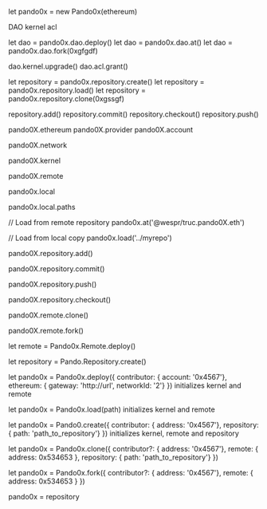 

let pando0x = new Pando0x(ethereum)


DAO
kernel
acl


let dao = pando0x.dao.deploy()
let dao = pando0x.dao.at()
let dao = pando0x.dao.fork(0xgfgdf)

dao.kernel.upgrade()
dao.acl.grant()

let repository = pando0x.repository.create()
let repository = pando0x.repository.load()
let repository = pando0x.repository.clone(0xgssgf)

repository.add()
repository.commit()
repository.checkout()
repository.push()





pando0X.ethereum
pando0X.provider
pando0X.account

pando0X.network

pando0X.kernel

pando0X.remote

pando0x.local

pando0x.local.paths

// Load from remote repository
pando0x.at('@wespr/truc.pando0X.eth')

// Load from local copy
pando0x.load('../myrepo')


pando0X.repository.add()

pando0X.repository.commit()

pando0X.repository.push()

pando0X.repository.checkout()

pando0X.remote.clone()

pando0X.remote.fork()


let remote = Pando0x.Remote.deploy()

let repository = Pando.Repository.create()






let pando0x = Pando0x.deploy({ contributor: { account: '0x4567'}, ethereum: { gateway: 'http://url', networkId: '2'} })
initializes kernel and remote

let pando0x = Pando0x.load(path)
initializes kernel and remote

let pando0x = Pando0.create({ contributor: { address: '0x4567'}, repository: { path: 'path_to_repository'} })
initializes kernel, remote and repository

let pando0x = Pando0x.clone({ contributor?: { address: '0x4567'}, remote: { address: 0x534653 }, repository: { path: 'path_to_repository'} })

let pando0x = Pando0x.fork({ contributor?: { address: '0x4567'}, remote: { address: 0x534653 } })

pando0x = repository 